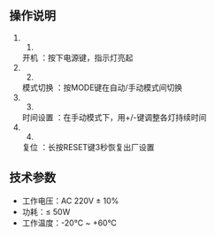 ## 操作说明
1. 1.
   开机 ：按下电源键，指示灯亮起
2. 2.
   模式切换 ：按MODE键在自动/手动模式间切换
3. 3.
   时间设置 ：在手动模式下，用+/-键调整各灯持续时间
4. 4.
   复位 ：长按RESET键3秒恢复出厂设置
## 技术参数
- 工作电压：AC 220V ± 10%
- 功耗：≤ 50W
- 工作温度：-20°C ~ +60°C
